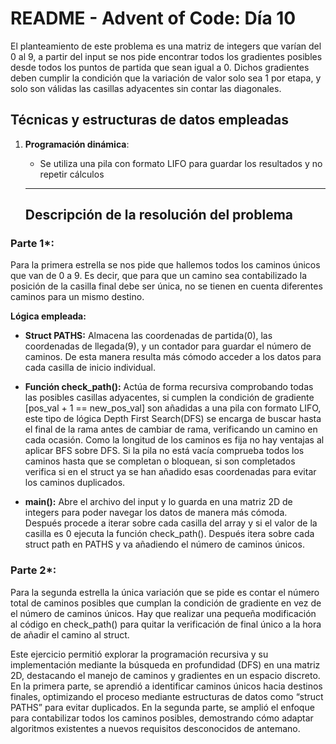 # **README \- Advent of Code: Día 10**

El planteamiento de este problema es una matriz de integers que varían del 0 al 9, a partir del input se nos pide encontrar todos los gradientes posibles desde todos los puntos de partida que sean igual a 0\. Dichos gradientes deben cumplir la condición que la variación de valor solo sea 1 por etapa, y solo son válidas las casillas adyacentes sin contar las diagonales.

## **Técnicas y estructuras de datos empleadas**

1. **Programación dinámica**:  
   * Se utiliza una pila con formato LIFO para guardar los resultados y no repetir cálculos

   ---

   ## **Descripción de la resolución del problema**

### **Parte 1\*:**

Para la primera estrella se nos pide que hallemos todos los caminos únicos que van de 0 a 9\. Es decir, que para que un camino sea contabilizado la posición de la casilla final debe ser única, no se tienen en cuenta diferentes caminos para un mismo destino.

**Lógica empleada:**

* **Struct PATHS:** Almacena las coordenadas de partida(0), las coordenadas de llegada(9), y un contador para guardar el número de caminos. De esta manera resulta más cómodo acceder a los datos para cada casilla de inicio individual.

* **Función check\_path():** Actúa de forma recursiva comprobando todas las posibles casillas adyacentes, si cumplen la condición de gradiente \[pos\_val \+ 1 \== new\_pos\_val\] son añadidas a una pila con formato LIFO, este tipo de lógica Depth First Search(DFS) se encarga de buscar hasta el final de la rama antes de cambiar de rama, verificando un camino en cada ocasión. Como la longitud de los caminos es fija no hay ventajas al aplicar BFS sobre DFS. Si la pila no está vacía comprueba todos los caminos hasta que se completan o bloquean, si son completados verifica si en el struct ya se han añadido esas coordenadas para evitar los caminos duplicados.  
    
* **main():** Abre el archivo del input y lo guarda en una matriz 2D de integers para poder navegar los datos de manera más cómoda. Después procede a iterar sobre cada casilla del array y si el valor de la casilla es 0 ejecuta la función check\_path(). Después itera sobre cada struct path en PATHS y va añadiendo el número de caminos únicos.

### **Parte 2\*:**

Para la segunda estrella la única variación que se pide es contar el número total de caminos posibles que cumplan la condición de gradiente en vez de el número de caminos únicos. Hay que realizar una pequeña modificación al código en check\_path() para quitar la verificación de final único a la hora de añadir el camino al struct.

Este ejercicio permitió explorar la programación recursiva y su implementación mediante la búsqueda en profundidad (DFS) en una matriz 2D, destacando el manejo de caminos y gradientes en un espacio discreto. En la primera parte, se aprendió a identificar caminos únicos hacia destinos finales, optimizando el proceso mediante estructuras de datos como “struct PATHS” para evitar duplicados. En la segunda parte, se amplió el enfoque para contabilizar todos los caminos posibles, demostrando cómo adaptar algoritmos existentes a nuevos requisitos desconocidos de antemano.

